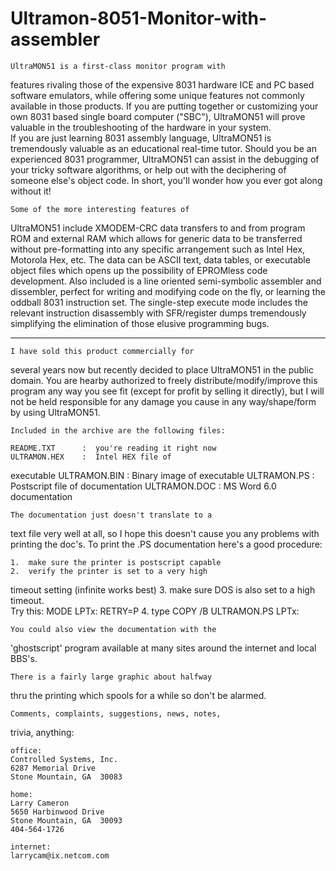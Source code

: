 # Ultramon-8051-Monitor-with-assembler
	UltraMON51 is a first-class monitor program with 
features rivaling those of the expensive 8031 hardware 
ICE and PC based software emulators, while offering 
some unique features not commonly available in those 
products.  If you are putting together or customizing 
your own 8031 based single board 
computer ("SBC"), UltraMON51 will prove valuable in 
the troubleshooting of the hardware in your system.  
If you are just learning 8031 assembly language, 
UltraMON51 is tremendously valuable as an educational 
real-time tutor.  Should you be an experienced 8031 
programmer, UltraMON51 can assist in the debugging of 
your tricky software algorithms, or help out with the 
deciphering of someone else's object code.  In short, 
you'll wonder how you ever got along without it! 
 
	Some of the more interesting features of 
UltraMON51 include XMODEM-CRC data transfers to and 
from program ROM and external RAM which allows for 
generic data to be transferred without pre-formatting 
into any specific arrangement such as Intel Hex, 
Motorola Hex, etc.  The data can be ASCII text, data 
tables, or executable object files which opens up the 
possibility of EPROMless code development.  Also 
included is a line oriented semi-symbolic assembler 
and dissembler, perfect for writing and modifying code 
on the fly, or learning the oddball 8031 instruction 
set.  The single-step execute mode includes the 
relevant instruction disassembly with SFR/register 
dumps tremendously simplifying the elimination of 
those elusive programming bugs. 
 
-----------------------------------------------------
	I have sold this product commercially for 
several years now but recently decided to place 
UltraMON51 in the public domain.  You are hearby 
authorized to freely distribute/modify/improve this 
program any way you see fit (except for profit by 
selling it directly), but I will not be held 
responsible for any damage you cause in any 
way/shape/form by using UltraMON51. 
 
	Included in the archive are the following files: 
	 
	README.TXT		:  you're reading it right now 
	ULTRAMON.HEX	:  Intel HEX file of 
executable 
	ULTRAMON.BIN	:  Binary image of executable 
	ULTRAMON.PS	:  Postscript file of documentation 
	ULTRAMON.DOC	:  MS Word 6.0 documentation 
 
	The documentation just doesn't translate to a 
text file very well at all, so I hope this doesn't 
cause you any problems with printing the doc's.  To 
print the .PS documentation here's a good procedure: 
 
	1.  make sure the printer is postscript capable 
	2.  verify the printer is set to a very high 
timeout setting (infinite works best) 
	3.  make sure DOS is also set to a high timeout.  
Try this: 
		MODE LPTx: RETRY=P 
	4.  type COPY /B ULTRAMON.PS LPTx: 
 
	You could also view the documentation with the 
'ghostscript' program available at many sites 
around the internet and local BBS's. 
 
	There is a fairly large graphic about halfway 
thru the printing which spools for a while so don't 
be alarmed. 
 
 
	Comments, complaints, suggestions, news, notes, 
trivia, anything: 
 
	office: 
	Controlled Systems, Inc. 
	6287 Memorial Drive 
	Stone Mountain, GA  30083 
 
	home: 
	Larry Cameron 
	5650 Harbinwood Drive 
	Stone Mountain, GA  30093 
	404-564-1726 
 
	internet: 
	larrycam@ix.netcom.com 
